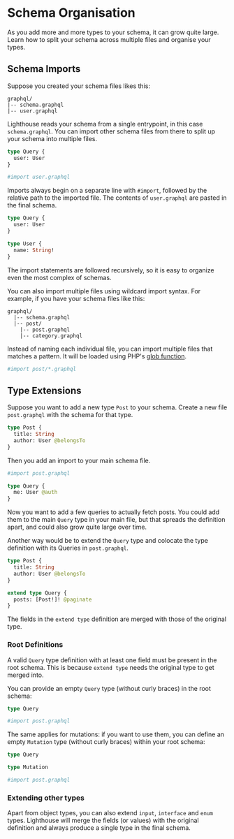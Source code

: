 # Schema Organisation

As you add more and more types to your schema, it can grow quite large.
Learn how to split your schema across multiple files and organise your types.

## Schema Imports

Suppose you created your schema files likes this:

```
graphql/
|-- schema.graphql
|-- user.graphql
```

Lighthouse reads your schema from a single entrypoint, in this case `schema.graphql`.
You can import other schema files from there to split up your schema into multiple files.

```graphql
type Query {
  user: User
}

#import user.graphql
```

Imports always begin on a separate line with `#import`, followed by the relative path
to the imported file. The contents of `user.graphql` are pasted in the final schema.

```graphql
type Query {
  user: User
}

type User {
  name: String!
}
```

The import statements are followed recursively, so it is easy to organize even the most complex of schemas.

You can also import multiple files using wildcard import syntax.
For example, if you have your schema files like this:

```
graphql/
  |-- schema.graphql
  |-- post/
    |-- post.graphql
    |-- category.graphql
```

Instead of naming each individual file, you can import multiple files that matches a pattern.
It will be loaded using PHP's [glob function](https://php.net/manual/function.glob.php).

```graphql
#import post/*.graphql
```

## Type Extensions

Suppose you want to add a new type `Post` to your schema.
Create a new file `post.graphql` with the schema for that type.

```graphql
type Post {
  title: String
  author: User @belongsTo
}
```

Then you add an import to your main schema file.

```graphql
#import post.graphql

type Query {
  me: User @auth
}
```

Now you want to add a few queries to actually fetch posts. You could add them to the main `Query` type
in your main file, but that spreads the definition apart, and could also grow quite large over time.

Another way would be to extend the `Query` type and colocate the type definition with its Queries in `post.graphql`.

```graphql
type Post {
  title: String
  author: User @belongsTo
}

extend type Query {
  posts: [Post!]! @paginate
}
```

The fields in the `extend type` definition are merged with those of the original type.

### Root Definitions

A valid `Query` type definition with at least one field must be present in the root schema.
This is because `extend type` needs the original type to get merged into.

You can provide an empty `Query` type (without curly braces) in the root schema:

```graphql
type Query

#import post.graphql
```

The same applies for mutations: if you want to use them, you can define
an empty `Mutation` type (without curly braces) within your root schema:

```graphql
type Query

type Mutation

#import post.graphql
```

### Extending other types

Apart from object types, you can also extend `input`, `interface` and `enum` types.
Lighthouse will merge the fields (or values) with the original definition and always
produce a single type in the final schema.
